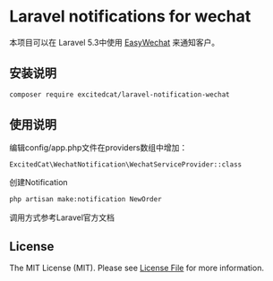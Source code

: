 # Laravel notifications for wechat

本项目可以在 Laravel 5.3中使用 [EasyWechat](https://easywechat.org/) 来通知客户。

## 安装说明

```bash
composer require excitedcat/laravel-notification-wechat
```

## 使用说明

编辑config/app.php文件在providers数组中增加：
```
ExcitedCat\WechatNotification\WechatServiceProvider::class
```

创建Notification
```bash
php artisan make:notification NewOrder
```

调用方式参考Laravel官方文档

## License

The MIT License (MIT). Please see [License File](LICENSE.md) for more information.
